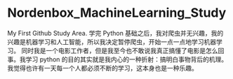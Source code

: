 # Nordenbox_MachineLearning_Study
 My First Github Study Area.
 学完 Python 基础之后，我对爬虫并无兴趣，我的兴趣是机器学习和人工智能，所以我决定暂停爬虫，开始一点一点地学习机器学习。
 同时我是一个电影工作者，但是我至今也不敢说我真正搞懂了电影是怎么回事。我学习 python 的目的其实就是我内心的一种折射：搞明白事物背后的机理。
 我觉得也许有一天每一个人都必须不断的学习，这本身也是一种乐趣。